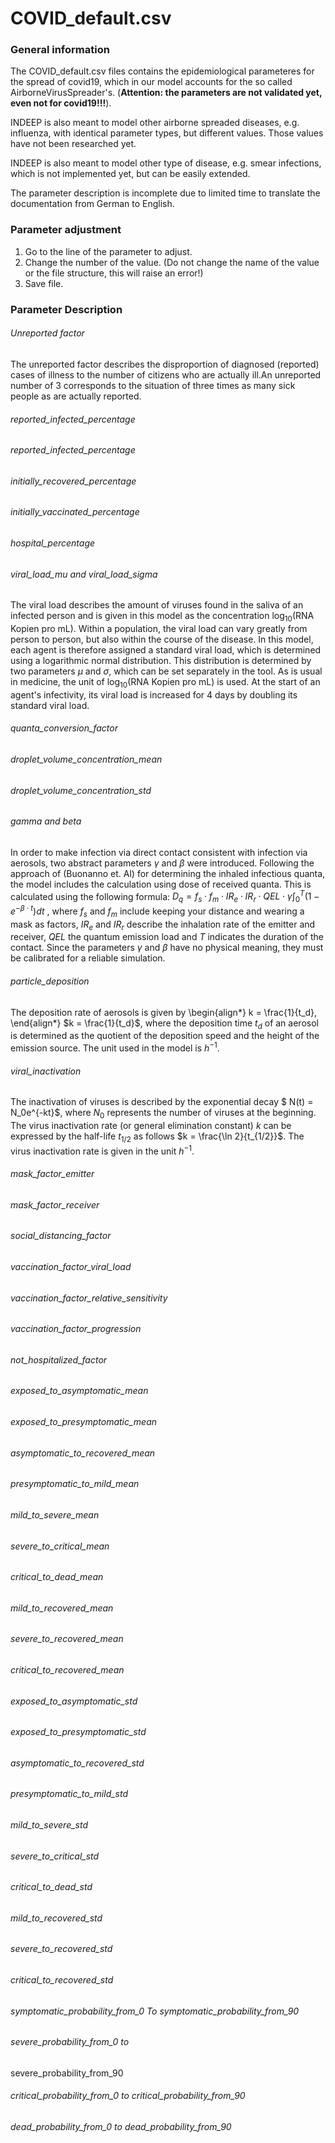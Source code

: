 # COVID_default.csv

### General information

The COVID_default.csv files contains the epidemiological parameteres for the spread of covid19, which in our model accounts for the so called AirborneVirusSpreader's. (**Attention: the parameters are not validated yet, even not for covid19!!!**).

INDEEP is also meant to model other airborne spreaded diseases, e.g. influenza, with identical parameter types, but different values. Those values have not been researched yet.

INDEEP is also meant to model other type of disease, e.g. smear infections, which is not implemented yet, but can be easily extended.

The parameter description is incomplete due to limited time to translate the documentation from German to English.

### Parameter adjustment

1. Go to the line of the parameter to adjust.
2. Change the number of the value. (Do not change the name of the value or the file structure, this will raise an error!)
3. Save file.

### Parameter Description

###### Unreported factor

The unreported factor describes the disproportion of diagnosed (reported) cases of illness to the number of citizens who are actually ill.An unreported number of 3 corresponds to the situation of three times as many sick people as are actually reported.

###### reported_infected_percentage

###### reported_infected_percentage

###### initially_recovered_percentage

###### initially_vaccinated_percentage

###### hospital_percentage

###### viral_load_mu and viral_load_sigma

The viral load describes the amount of viruses found in the saliva of an infected person and is given in this model as the concentration $\log_{10}(\text{RNA Kopien pro mL})$. Within a population, the viral load can vary greatly from person to person, but also within the course of the disease.
In this model, each agent is therefore assigned a standard viral load, which is determined using a logarithmic normal distribution.
This distribution is determined by two parameters $\mu$ and $\sigma$, which can be set separately in the tool. As is usual in medicine, the unit of $\log_{10}(\text{RNA Kopien pro mL})$ is used.
At the start of an agent's infectivity, its viral load is increased for 4 days by doubling its standard viral load.

###### quanta_conversion_factor

###### droplet_volume_concentration_mean

###### droplet_volume_concentration_std

###### gamma and beta

In order to make infection via direct contact consistent with infection via aerosols, two abstract parameters $\gamma$ and $\beta$ were introduced. Following the approach of (Buonanno et. Al) for determining the inhaled infectious quanta, the model includes the calculation using  dose of received quanta. This is calculated using the following formula: $D_q = f_s \cdot f_m \cdot IR_e \cdot IR_r \cdot QEL \cdot \gamma \int_{0}^{T}\left(1-e^{-\beta\cdot t}\right) dt$ , where $f_s$ and $f_m$ include keeping your distance and wearing a mask as factors, $IR_e$ and $IR_r$ describe the inhalation rate of the emitter and receiver, $QEL$ the quantum emission load and $T$ indicates the duration of the contact.
Since the parameters $\gamma$ and $\beta$ have no physical meaning, they must be calibrated for a reliable simulation.

###### particle_deposition

The deposition rate of aerosols is given by
\begin{align*}
    k = \frac{1}{t_d},
\end{align*}
$k = \frac{1}{t_d}$, where the deposition time $t_d$ of an aerosol is determined as the quotient of the deposition speed and the height of the emission source. The unit used in the model is $h^{-1}$.

###### viral_inactivation

The inactivation of viruses is described by the exponential decay $    N(t) = N_0e^{-kt}$,
where $N_0$ represents the number of viruses at the beginning.
The virus inactivation rate (or general elimination constant) $k$ can be expressed by the half-life $t_{1/2}$ as follows
$k = \frac{\ln 2}{t_{1/2}}$. The virus inactivation rate is given in the unit $h^{-1}$.

###### mask_factor_emitter

###### mask_factor_receiver

###### social_distancing_factor

###### vaccination_factor_viral_load

###### vaccination_factor_relative_sensitivity

###### vaccination_factor_progression

###### not_hospitalized_factor

###### exposed_to_asymptomatic_mean

###### exposed_to_presymptomatic_mean

###### asymptomatic_to_recovered_mean

###### presymptomatic_to_mild_mean

###### mild_to_severe_mean

###### severe_to_critical_mean

###### critical_to_dead_mean

###### mild_to_recovered_mean
###### severe_to_recovered_mean

###### critical_to_recovered_mean
###### exposed_to_asymptomatic_std

###### exposed_to_presymptomatic_std

###### asymptomatic_to_recovered_std

###### presymptomatic_to_mild_std

###### mild_to_severe_std

###### severe_to_critical_std

###### critical_to_dead_std

###### mild_to_recovered_std

###### severe_to_recovered_std

###### critical_to_recovered_std

###### symptomatic_probability_from_0 To symptomatic_probability_from_90
###### severe_probability_from_0 to
severe_probability_from_90
###### critical_probability_from_0 to critical_probability_from_90
###### dead_probability_from_0 to dead_probability_from_90
